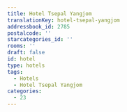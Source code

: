 ```yaml
---
title: Hotel Tsepal Yangjom
translationKey: hotel-tsepal-yangjom
addressbook_id: 2785
postalcode: ''
starcategories_id: ''
rooms: ''
draft: false
id: hotel
type: hotels
tags:
  - Hotels
  - Hotel Tsepal Yangjom
categories:
  - 23
---
```

